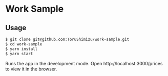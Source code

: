 # Work Sample

## Usage

```bash
$ git clone git@github.com:ToruShimizu/work-sample.git
$ cd work-sample
$ yarn install
$ yarn start
```

Runs the app in the development mode.
Open http://localhost:3000/prices to view it in the browser.
